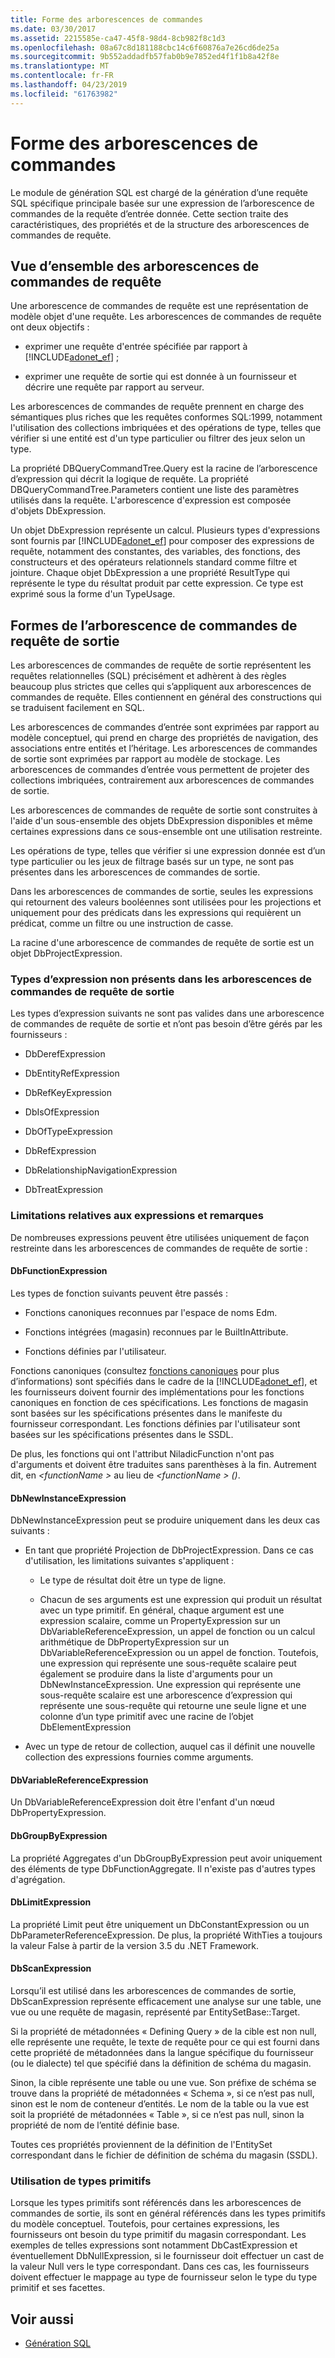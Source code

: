 ```yaml
---
title: Forme des arborescences de commandes
ms.date: 03/30/2017
ms.assetid: 2215585e-ca47-45f8-98d4-8cb982f8c1d3
ms.openlocfilehash: 08a67c8d181188cbc14c6f60876a7e26cd6de25a
ms.sourcegitcommit: 9b552addadfb57fab0b9e7852ed4f1f1b8a42f8e
ms.translationtype: MT
ms.contentlocale: fr-FR
ms.lasthandoff: 04/23/2019
ms.locfileid: "61763982"
---
```

# <a name="the-shape-of-the-command-trees"></a>Forme des arborescences de commandes

Le module de génération SQL est chargé de la génération d’une requête SQL spécifique principale basée sur une expression de l’arborescence de commandes de la requête d’entrée donnée. Cette section traite des caractéristiques, des propriétés et de la structure des arborescences de commandes de requête.

## <a name="query-command-trees-overview"></a>Vue d’ensemble des arborescences de commandes de requête

Une arborescence de commandes de requête est une représentation de modèle objet d'une requête. Les arborescences de commandes de requête ont deux objectifs :

- exprimer une requête d'entrée spécifiée par rapport à [!INCLUDE[adonet_ef](../../../../../includes/adonet-ef-md.md)] ;

- exprimer une requête de sortie qui est donnée à un fournisseur et décrire une requête par rapport au serveur.

Les arborescences de commandes de requête prennent en charge des sémantiques plus riches que les requêtes conformes SQL:1999, notamment l'utilisation des collections imbriquées et des opérations de type, telles que vérifier si une entité est d'un type particulier ou filtrer des jeux selon un type.

La propriété DBQueryCommandTree.Query est la racine de l’arborescence d’expression qui décrit la logique de requête. La propriété DBQueryCommandTree.Parameters contient une liste des paramètres utilisés dans la requête. L'arborescence d'expression est composée d'objets DbExpression.

Un objet DbExpression représente un calcul. Plusieurs types d'expressions sont fournis par [!INCLUDE[adonet_ef](../../../../../includes/adonet-ef-md.md)] pour composer des expressions de requête, notamment des constantes, des variables, des fonctions, des constructeurs et des opérateurs relationnels standard comme filtre et jointure. Chaque objet DbExpression a une propriété ResultType qui représente le type du résultat produit par cette expression. Ce type est exprimé sous la forme d'un TypeUsage.

## <a name="shapes-of-the-output-query-command-tree"></a>Formes de l’arborescence de commandes de requête de sortie

Les arborescences de commandes de requête de sortie représentent les requêtes relationnelles (SQL) précisément et adhèrent à des règles beaucoup plus strictes que celles qui s’appliquent aux arborescences de commandes de requête. Elles contiennent en général des constructions qui se traduisent facilement en SQL.

Les arborescences de commandes d’entrée sont exprimées par rapport au modèle conceptuel, qui prend en charge des propriétés de navigation, des associations entre entités et l’héritage. Les arborescences de commandes de sortie sont exprimées par rapport au modèle de stockage. Les arborescences de commandes d’entrée vous permettent de projeter des collections imbriquées, contrairement aux arborescences de commandes de sortie.

Les arborescences de commandes de requête de sortie sont construites à l'aide d'un sous-ensemble des objets DbExpression disponibles et même certaines expressions dans ce sous-ensemble ont une utilisation restreinte.

Les opérations de type, telles que vérifier si une expression donnée est d’un type particulier ou les jeux de filtrage basés sur un type, ne sont pas présentes dans les arborescences de commandes de sortie.

Dans les arborescences de commandes de sortie, seules les expressions qui retournent des valeurs booléennes sont utilisées pour les projections et uniquement pour des prédicats dans les expressions qui requièrent un prédicat, comme un filtre ou une instruction de casse.

La racine d'une arborescence de commandes de requête de sortie est un objet DbProjectExpression.

### <a name="expression-types-not-present-in-output-query-command-trees"></a>Types d’expression non présents dans les arborescences de commandes de requête de sortie

Les types d’expression suivants ne sont pas valides dans une arborescence de commandes de requête de sortie et n’ont pas besoin d’être gérés par les fournisseurs :

- DbDerefExpression

- DbEntityRefExpression

- DbRefKeyExpression

- DbIsOfExpression

- DbOfTypeExpression

- DbRefExpression

- DbRelationshipNavigationExpression

- DbTreatExpression

### <a name="expression-restrictions-and-notes"></a>Limitations relatives aux expressions et remarques

De nombreuses expressions peuvent être utilisées uniquement de façon restreinte dans les arborescences de commandes de requête de sortie :

#### <a name="dbfunctionexpression"></a>DbFunctionExpression

Les types de fonction suivants peuvent être passés :

- Fonctions canoniques reconnues par l'espace de noms Edm.

- Fonctions intégrées (magasin) reconnues par le BuiltInAttribute.

- Fonctions définies par l'utilisateur.

Fonctions canoniques (consultez [fonctions canoniques](../../../../../docs/framework/data/adonet/ef/language-reference/canonical-functions.md) pour plus d’informations) sont spécifiés dans le cadre de la [!INCLUDE[adonet_ef](../../../../../includes/adonet-ef-md.md)], et les fournisseurs doivent fournir des implémentations pour les fonctions canoniques en fonction de ces spécifications. Les fonctions de magasin sont basées sur les spécifications présentes dans le manifeste du fournisseur correspondant. Les fonctions définies par l'utilisateur sont basées sur les spécifications présentes dans le SSDL.

De plus, les fonctions qui ont l'attribut NiladicFunction n'ont pas d'arguments et doivent être traduites sans parenthèses à la fin.  Autrement dit, en  *\<functionName >* au lieu de  *\<functionName > ()*.

#### <a name="dbnewinstanceexpression"></a>DbNewInstanceExpression

DbNewInstanceExpression peut se produire uniquement dans les deux cas suivants :

- En tant que propriété Projection de DbProjectExpression.  Dans ce cas d'utilisation, les limitations suivantes s'appliquent :

  - Le type de résultat doit être un type de ligne.

  - Chacun de ses arguments est une expression qui produit un résultat avec un type primitif. En général, chaque argument est une expression scalaire, comme un PropertyExpression sur un DbVariableReferenceExpression, un appel de fonction ou un calcul arithmétique de DbPropertyExpression sur un DbVariableReferenceExpression ou un appel de fonction. Toutefois, une expression qui représente une sous-requête scalaire peut également se produire dans la liste d'arguments pour un DbNewInstanceExpression. Une expression qui représente une sous-requête scalaire est une arborescence d’expression qui représente une sous-requête qui retourne une seule ligne et une colonne d’un type primitif avec une racine de l’objet DbElementExpression

- Avec un type de retour de collection, auquel cas il définit une nouvelle collection des expressions fournies comme arguments.

#### <a name="dbvariablereferenceexpression"></a>DbVariableReferenceExpression

Un DbVariableReferenceExpression doit être l'enfant d'un nœud DbPropertyExpression.

#### <a name="dbgroupbyexpression"></a>DbGroupByExpression

La propriété Aggregates d'un DbGroupByExpression peut avoir uniquement des éléments de type DbFunctionAggregate. Il n'existe pas d'autres types d'agrégation.

#### <a name="dblimitexpression"></a>DbLimitExpression

La propriété Limit peut être uniquement un DbConstantExpression ou un DbParameterReferenceExpression. De plus, la propriété WithTies a toujours la valeur False à partir de la version 3.5 du .NET Framework.

#### <a name="dbscanexpression"></a>DbScanExpression

Lorsqu’il est utilisé dans les arborescences de commandes de sortie, DbScanExpression représente efficacement une analyse sur une table, une vue ou une requête de magasin, représenté par EntitySetBase::Target.

Si la propriété de métadonnées « Defining Query » de la cible est non null, elle représente une requête, le texte de requête pour ce qui est fourni dans cette propriété de métadonnées dans la langue spécifique du fournisseur (ou le dialecte) tel que spécifié dans la définition de schéma du magasin.

Sinon, la cible représente une table ou une vue. Son préfixe de schéma se trouve dans la propriété de métadonnées « Schema », si ce n’est pas null, sinon est le nom de conteneur d’entités.  Le nom de la table ou la vue est soit la propriété de métadonnées « Table », si ce n’est pas null, sinon la propriété de nom de l’entité définie base.

Toutes ces propriétés proviennent de la définition de l'EntitySet correspondant dans le fichier de définition de schéma du magasin (SSDL).

### <a name="using-primitive-types"></a>Utilisation de types primitifs

Lorsque les types primitifs sont référencés dans les arborescences de commandes de sortie, ils sont en général référencés dans les types primitifs du modèle conceptuel. Toutefois, pour certaines expressions, les fournisseurs ont besoin du type primitif du magasin correspondant. Les exemples de telles expressions sont notamment DbCastExpression et éventuellement DbNullExpression, si le fournisseur doit effectuer un cast de la valeur Null vers le type correspondant. Dans ces cas, les fournisseurs doivent effectuer le mappage au type de fournisseur selon le type du type primitif et ses facettes.

## <a name="see-also"></a>Voir aussi

- [Génération SQL](../../../../../docs/framework/data/adonet/ef/sql-generation.md)
